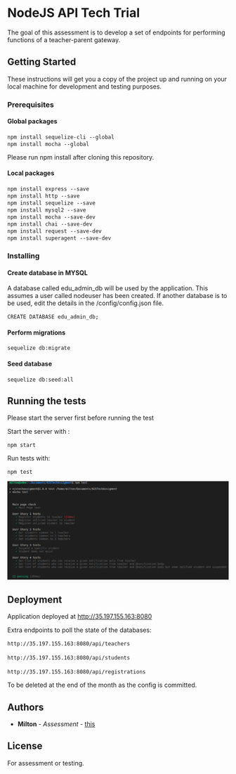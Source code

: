 # NodeJS API Tech Trial 
The goal of this assessment is to develop a set of endpoints for performing functions of a teacher-parent gateway.

## Getting Started

These instructions will get you a copy of the project up and running on your local machine for development and testing purposes.

### Prerequisites
#### Global packages
```
npm install sequelize-cli --global
npm install mocha --global
```

Please run npm install after cloning this repository.
#### Local packages
```
npm install express --save
npm install http --save
npm install sequelize --save
npm install mysql2 --save
npm install mocha --save-dev
npm install chai --save-dev
npm install request --save-dev
npm install superagent --save-dev
```

### Installing

#### Create database in MYSQL
A database called edu_admin_db will be used by the application. 
This assumes a user called nodeuser has been created. 
If another database is to be used, edit the details in the /config/config.json file.
```
CREATE DATABASE edu_admin_db;
```

#### Perform migrations
```
sequelize db:migrate
```

#### Seed database
```
sequelize db:seed:all
```


## Running the tests
Please start the server first before running the test

Start the server with :
```
npm start
```

Run tests with:
```
npm test
```
<p align="center">
  <img width="800" src="https://raw.githubusercontent.com/yupm/NJSTechAssigment/master/images/tests.png">
</p>

## Deployment

Application deployed at http://35.197.155.163:8080

Extra endpoints to poll the state of the databases:
```
http://35.197.155.163:8080/api/teachers

http://35.197.155.163:8080/api/students

http://35.197.155.163:8080/api/registrations
```
To be deleted at the end of the month as the config is committed. 


## Authors

* **Milton** - *Assessment* - [this](https://github.com/yupm/NJSTechAssigment)

## License

For assessment or testing. 

